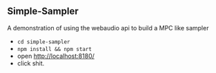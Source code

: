 ## Simple-Sampler
A demonstration of using the webaudio api to build a MPC like sampler

* `cd simple-sampler`
* `npm install && npm start`
* open [http://localhost:8180/](http://localhost:8180/)
* click shit.
